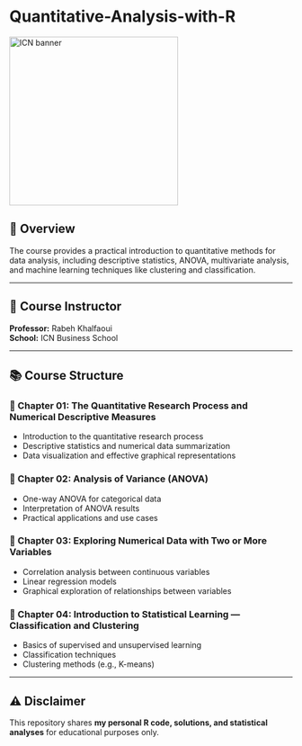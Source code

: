 # Quantitative-Analysis-with-R

<img src="https://prep-me.co/wp-content/uploads/2024/04/ICN-Business-School.png" alt="ICN banner" width="300"/>

## 🎯 Overview

The course provides a practical introduction to quantitative methods for data analysis, including descriptive statistics, ANOVA, multivariate analysis, and machine learning techniques like clustering and classification.

---

## 🏫 Course Instructor  
**Professor:** Rabeh Khalfaoui  
**School:** ICN Business School  

---

## 📚 Course Structure

### 📌 Chapter 01: The Quantitative Research Process and Numerical Descriptive Measures
- Introduction to the quantitative research process
- Descriptive statistics and numerical data summarization
- Data visualization and effective graphical representations

### 📌 Chapter 02: Analysis of Variance (ANOVA)
- One-way ANOVA for categorical data
- Interpretation of ANOVA results
- Practical applications and use cases

### 📌 Chapter 03: Exploring Numerical Data with Two or More Variables
- Correlation analysis between continuous variables
- Linear regression models
- Graphical exploration of relationships between variables

### 📌 Chapter 04: Introduction to Statistical Learning — Classification and Clustering
- Basics of supervised and unsupervised learning
- Classification techniques
- Clustering methods (e.g., K-means)

---

## ⚠️ Disclaimer

This repository shares **my personal R code, solutions, and statistical analyses** for educational purposes only.

